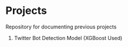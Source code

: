 # Projects
Repository for documenting previous projects

1. Twitter Bot Detection Model (XGBoost Used)
